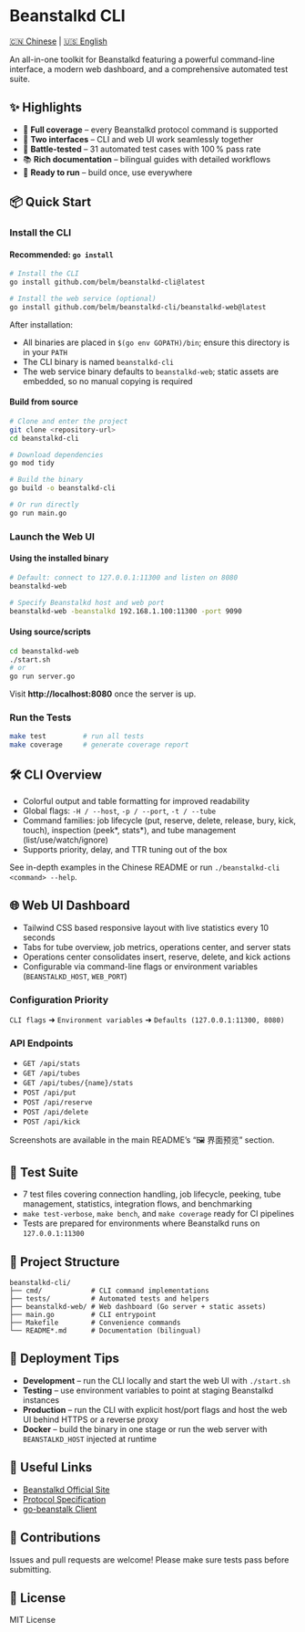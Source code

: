 # Beanstalkd CLI

[🇨🇳 Chinese](README.md) | [🇺🇸 English](README-EN.md)

An all-in-one toolkit for Beanstalkd featuring a powerful command-line interface, a modern web dashboard, and a comprehensive automated test suite.

## ✨ Highlights

- 🎯 **Full coverage** – every Beanstalkd protocol command is supported
- 🎨 **Two interfaces** – CLI and web UI work seamlessly together
- 🧪 **Battle-tested** – 31 automated test cases with 100 % pass rate
- 📚 **Rich documentation** – bilingual guides with detailed workflows
- 🚀 **Ready to run** – build once, use everywhere

## 📦 Quick Start

### Install the CLI

#### Recommended: `go install`

```bash
# Install the CLI
go install github.com/belm/beanstalkd-cli@latest

# Install the web service (optional)
go install github.com/belm/beanstalkd-cli/beanstalkd-web@latest
```

After installation:

- All binaries are placed in `$(go env GOPATH)/bin`; ensure this directory is in your `PATH`
- The CLI binary is named `beanstalkd-cli`
- The web service binary defaults to `beanstalkd-web`; static assets are embedded, so no manual copying is required

#### Build from source

```bash
# Clone and enter the project
git clone <repository-url>
cd beanstalkd-cli

# Download dependencies
go mod tidy

# Build the binary
go build -o beanstalkd-cli

# Or run directly
go run main.go
```

### Launch the Web UI

#### Using the installed binary
```bash
# Default: connect to 127.0.0.1:11300 and listen on 8080
beanstalkd-web

# Specify Beanstalkd host and web port
beanstalkd-web -beanstalkd 192.168.1.100:11300 -port 9090
```

#### Using source/scripts
```bash
cd beanstalkd-web
./start.sh
# or
go run server.go
```

Visit **http://localhost:8080** once the server is up.

### Run the Tests

```bash
make test         # run all tests
make coverage     # generate coverage report
```

## 🛠️ CLI Overview

- Colorful output and table formatting for improved readability
- Global flags: `-H / --host`, `-p / --port`, `-t / --tube`
- Command families: job lifecycle (put, reserve, delete, release, bury, kick, touch),
  inspection (peek*, stats*), and tube management (list/use/watch/ignore)
- Supports priority, delay, and TTR tuning out of the box

See in-depth examples in the Chinese README or run `./beanstalkd-cli <command> --help`.

## 🌐 Web UI Dashboard

- Tailwind CSS based responsive layout with live statistics every 10 seconds
- Tabs for tube overview, job metrics, operations center, and server stats
- Operations center consolidates insert, reserve, delete, and kick actions
- Configurable via command-line flags or environment variables (`BEANSTALKD_HOST`, `WEB_PORT`)

### Configuration Priority
`CLI flags` ➜ `Environment variables` ➜ `Defaults (127.0.0.1:11300, 8080)`

### API Endpoints
- `GET /api/stats`
- `GET /api/tubes`
- `GET /api/tubes/{name}/stats`
- `POST /api/put`
- `POST /api/reserve`
- `POST /api/delete`
- `POST /api/kick`

Screenshots are available in the main README’s “🖼️ 界面预览” section.

## 🧪 Test Suite

- 7 test files covering connection handling, job lifecycle, peeking, tube management, statistics, integration flows, and benchmarking
- `make test-verbose`, `make bench`, and `make coverage` ready for CI pipelines
- Tests are prepared for environments where Beanstalkd runs on `127.0.0.1:11300`

## 📁 Project Structure

```
beanstalkd-cli/
├── cmd/            # CLI command implementations
├── tests/          # Automated tests and helpers
├── beanstalkd-web/ # Web dashboard (Go server + static assets)
├── main.go         # CLI entrypoint
├── Makefile        # Convenience commands
└── README*.md      # Documentation (bilingual)
```

## 🚀 Deployment Tips

- **Development** – run the CLI locally and start the web UI with `./start.sh`
- **Testing** – use environment variables to point at staging Beanstalkd instances
- **Production** – run the CLI with explicit host/port flags and host the web UI behind HTTPS or a reverse proxy
- **Docker** – build the binary in one stage or run the web server with `BEANSTALKD_HOST` injected at runtime

## 🔗 Useful Links

- [Beanstalkd Official Site](https://beanstalkd.github.io/)
- [Protocol Specification](https://github.com/beanstalkd/beanstalkd/blob/master/doc/protocol.txt)
- [go-beanstalk Client](https://github.com/beanstalkd/go-beanstalk)

## 🤝 Contributions

Issues and pull requests are welcome! Please make sure tests pass before submitting.

## 📄 License

MIT License
